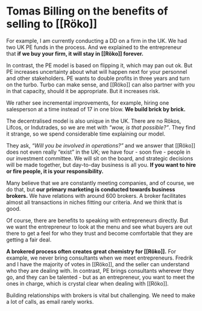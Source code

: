 # Tomas Billing on the benefits of selling to [[Röko]]

For example, I am currently conducting a DD on a firm in the UK. We had two UK PE funds in the process. And we explained to the entrepreneur that **if we buy your firm, it will stay in [[Röko]] forever.**

  

In contrast, the PE model is based on flipping it, which may pan out ok. But PE increases uncertainty about what will happen next for your personnel and other stakeholders. PE wants to double profits in three years and turn on the turbo. Turbo can make sense, and [[Röko]] can also partner with you in that capacity, should it be appropriate. But it increases risk.

  

We rather see incremental improvements, for example, hiring one salesperson at a time instead of 17 in one blow. **We build brick by brick.**

  

The decentralised model is also unique in the UK. There are no Rökos, Lifcos, or Indutrades, so we are met with _“wow, is that possible?”_. They find it strange, so we spend considerable time explaining our model.

  

They ask, _“Will you be involved in operations?”_ and we answer that [[Röko]] does not even really “exist” in the UK; we have four - soon five - people in our investment committee. We will sit on the board, and strategic decisions will be made together, but day-to-day business is all you. **If you want to hire or fire people, it is your responsibility.**

  

Many believe that we are constantly meeting companies, and of course, we do that, but **our primary marketing is conducted towards business brokers.** We have relations with around 600 brokers. A broker facilitates almost all transactions in niches fitting our criteria. And we think that is good. 

  

Of course, there are benefits to speaking with entrepreneurs directly. But we want the entrepreneur to look at the menu and see what buyers are out there to get a feel for who they trust and become comfortable that they are getting a fair deal.

  

**A brokered process often creates great chemistry for [[Röko]].** For example, we never bring consultants when we meet entrepreneurs. Fredrik and I have the majority of votes in [[Röko]], and the seller can understand who they are dealing with. In contrast, PE brings consultants wherever they go, and they can be talented - but as an entrepreneur, you want to meet the ones in charge, which is crystal clear when dealing with [[Röko]].

  

Building relationships with brokers is vital but challenging. We need to make a lot of calls, as email rarely works.